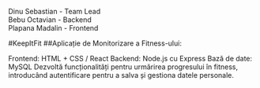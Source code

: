 Dinu Sebastian - Team Lead                                                                                                                                                                                              
Bebu Octavian - Backend                                                                                                                                                                                                 
Plapana Madalin - Frontend                                                                                                                                                                                             

#KeepItFit
##Aplicație de Monitorizare a Fitness-ului:

Frontend: HTML + CSS / React
Backend: Node.js cu Express
Bază de date: MySQL
Dezvoltă funcționalități pentru urmărirea progresului în fitness, introducând autentificare pentru a salva și gestiona datele personale.                                                                                                                                                   

